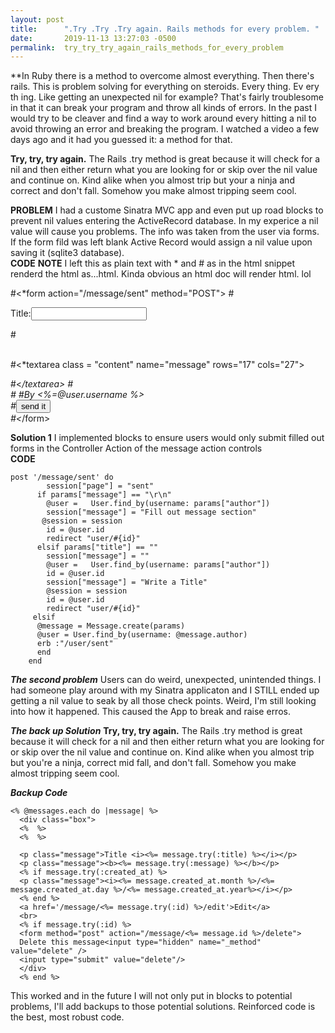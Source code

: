 ```yaml
---
layout: post
title:      ".Try .Try .Try again. Rails methods for every problem. "
date:       2019-11-13 13:27:03 -0500
permalink:  try_try_try_again_rails_methods_for_every_problem
---
```


 
**In Ruby there is a method to overcome almost everything. Then there's rails. This is problem solving for everything on steroids.  Every thing. Ev ery th ing. Like getting an unexpected nil for example? That's fairly troublesome in that it can break your program and throw all kinds of errors. In the past I would try to be cleaver and find a way to work around every hitting a nil to avoid throwing an error and breaking the program. I watched a video a few days ago and it had you guessed it: a method for that. 

**Try, try, try again.** The Rails .try method is great because it will check for a nil and then either return what you are looking for or skip over the nil value and continue on. Kind alike when you almost trip but your a ninja and correct and don't fall. Somehow you make almost tripping seem cool.  

**PROBLEM** I had a custome Sinatra MVC app and even put up road blocks to prevent nil values entering the ActiveRecord database. In my experice a nil value will cause you problems. The info was taken from the user via forms. If the form fild was left blank Active Record would assign a nil value upon saving it (sqlite3 database).  
**CODE** 
**NOTE** I left this as plain text with * and # as in the html snippet renderd the html as...html. Kinda obvious an html doc will render html. lol

#<*form action="/message/sent" method="POST">
#<p>Title:<input type="text" name="title" id="title"></p>

#<br><br>

#<*textarea class = "content" name="message" rows="17" cols="27">

#<*/textarea> 
#<br>
#<input type="hidden" name="user_id" value="<%= @user.id %>">
#<input type="hidden" name="author" value="<%= @user.username %>" checked >By <%=@user.username %><br>
#<input type="submit" id="submit" value="send it">  
#<*/form>

**Solution 1** I implemented blocks to ensure users would only submit filled out forms in the Controller Action of the message action controls   
**CODE** 
```  
post '/message/sent' do  
        session["page"] = "sent"
      if params["message"] == "\r\n"
        @user =   User.find_by(username: params["author"])
        session["message"] = "Fill out message section" 
       @session = session
        id = @user.id
        redirect "user/#{id}"
      elsif params["title"] == ""
        session["message"] = ""
        @user =   User.find_by(username: params["author"])
        id = @user.id
        session["message"] = "Write a Title"
        @session = session 
        id = @user.id
        redirect "user/#{id}"
     elsif 
      @message = Message.create(params)
      @user = User.find_by(username: @message.author) 
      erb :"/user/sent" 
      end 
    end
```
 
***The second problem*** Users can do weird, unexpected, unintended things. I had someone play around with my Sinatra applicaton and I STILL ended up getting a nil value to seak by all those check points. Weird, I'm still looking into how it happened. This caused the App to break and raise erros. 

***The back up Solution***
 **Try, try, try again.** The Rails .try method is great because it will check for a nil and then either return what you are looking for or skip over the nil value and continue on. Kind alike when you almost trip but you're a ninja, correct mid fall, and don't fall. Somehow you make almost tripping seem cool.  
 
***Backup Code***
```
<% @messages.each do |message| %>   
  <div class="box"> 
  <%  %> 
  <%  %> 
  
  <p class="message">Title <i><%= message.try(:title) %></i></p>
  <p class="message"><b><%= message.try(:message) %></b></p>  
  <% if message.try(:created_at) %>
  <p class="message"><i><%= message.created_at.month %>/<%= message.created_at.day %>/<%= message.created_at.year%></i></p> 
  <% end %> 
  <a href='/message/<%= message.try(:id) %>/edit'>Edit</a>
  <br> 
  <% if message.try(:id) %>
  <form method="post" action="/message/<%= message.id %>/delete"> 
  Delete this message<input type="hidden" name="_method" value="delete" />
  <input type="submit" value="delete"/>
  </div>
  <% end %>
``` 

This worked and in the future I will not only put in blocks to potential problems, I'll add backups to those potential solutions. Reinforced code is the best, most robust code. 

